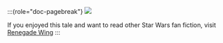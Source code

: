 :::(role="doc-pagebreak"}
![](./assets/renegadewing.jpg)

If you enjoyed this tale and want to read other Star Wars fan fiction, visit [Renegade Wing](http://www.renegadewing.com)
:::
